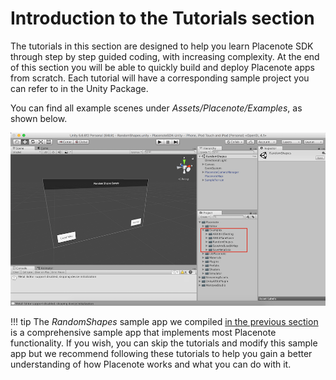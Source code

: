 # Introduction to the Tutorials section
The tutorials in this section are designed to help you learn Placenote SDK through step by step guided coding, with increasing complexity. At the end of this section you will be able to quickly build and deploy Placenote apps from scratch. Each tutorial will have a corresponding sample project you can refer to in the Unity Package.

You can find all example scenes under *Assets/Placenote/Examples*, as shown below.

![Tutorial Example Code](../../img/unity/intro-to-tutorials.png)

!!! tip
    The *RandomShapes* sample app we compiled [in the previous section](../build-sample-app.md) is a comprehensive sample app that implements most Placenote functionality. If you wish, you can skip the tutorials and modify this sample app but we recommend following these tutorials to help you gain a better understanding of how Placenote works and what you can do with it.
